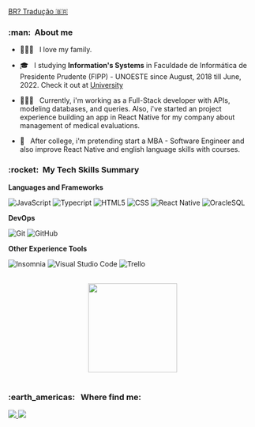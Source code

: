 <a href="https://github-com.translate.goog/MoraesGil?_x_tr_sl=en&_x_tr_tl=pt&_x_tr_hl=pt-BR&_x_tr_pto=wapp">BR? Tradução 🇧🇷</a>

<h3> :man: &nbsp;About me</h3>

-   👨‍👩‍👦 &nbsp; I love my family.
-   🎓 &nbsp; I studying <b>Information's Systems</b> in Faculdade de Informática de Presidente Prudente (FIPP) - UNOESTE since August, 2018 till June, 2022. Check it out at <a href="https://www.unoeste.br/graduacao/faculdade-de-sistemas-informacao">University</a>
-   👨🏻‍💻 &nbsp; Currently, i'm working as a Full-Stack developer with APIs, modeling databases, and queries. Also, i've started an project experience building an app in React Native for my company about management of medical evaluations.

-   🌱 &nbsp; After college, i'm pretending start a MBA - Software Engineer and also improve React Native and english language skills with courses.

<h3> :rocket: &nbsp;My Tech Skills Summary</h3>

**Languages and Frameworks**

![JavaScript](https://img.shields.io/badge/-JavaScript-333333?style=flat&logo=javascript)
![Typecript](https://img.shields.io/badge/-Typescript-333333?style=flat&logo=typescript)
![HTML5](https://img.shields.io/badge/-HTML5-333333?style=flat&logo=HTML5)
![CSS](https://img.shields.io/badge/-CSS-333333?style=flat&logo=CSS3&logoColor=1572B6)
![React Native](https://img.shields.io/badge/-React%20Native-333333?style=flat&logo=react)
![OracleSQL](https://img.shields.io/badge/-Oracle-333333?style=flat&logo=Oracle)
 
**DevOps**

![Git](https://img.shields.io/badge/-Git-333333?style=flat&logo=git)
![GitHub](https://img.shields.io/badge/-GitHub-333333?style=flat&logo=github)

**Other Experience Tools**

![Insomnia](https://img.shields.io/badge/-Insomnia-333333?style=flat&logo=insomnia)
![Visual Studio Code](https://img.shields.io/badge/-Visual%20Studio%20Code-333333?style=flat&logo=visual-studio-code&logoColor=007ACC)
![Trello](https://img.shields.io/badge/-Trello-333333?style=flat&logo=trello&logoColor=007ACC)

<br/>
 <div align="center"> 
  <img height="180em" src="https://github-readme-stats.vercel.app/api?username=pedrobelato&show_icons=true&theme=algolia&include_all_commits=true&count_private=true"/> 
</div> 
<br/>

<h3> :earth_americas: &nbsp; Where find me: </h3>

<div> 
  <a href="https://www.linkedin.com/in/pedro-belato-476513229/" target="_blank">
   <img src="https://img.shields.io/badge/-LinkedIn-%230077B5?style=for-the-badge&logo=linkedin&logoColor=white">
  </a> 
  <a href="https://www.youtube.com/channel/UCuHv1xKgaJwlUz_lRWp0Kmg" target="_blank">
   <img src="https://img.shields.io/badge/Gmail-FF0000?style=for-the-badge&logo=gmail&logoColor=white">
  </a>
</div>
